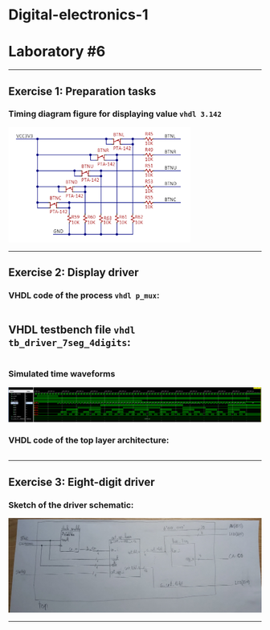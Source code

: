 # **Digital-electronics-1**
# **Laboratory #6**


------------------------------------------------------------------------
## **Exercise 1: Preparation tasks**

### **Timing diagram figure for displaying value ```vhdl 3.142```**
![Simulated time waveforms](https://github.com/TaaviSalum/Digital-electronics-1/blob/main/Labs/05-counter/Pictures/Ex1.png)





------------------------------------------------------------------------
## **Exercise 2: Display driver**

### **VHDL code of the process ```vhdl p_mux```:**
```vhdl 

```


## **VHDL testbench file ```vhdl tb_driver_7seg_4digits```:**
```vhdl 

```


### **Simulated time waveforms**
![Simulated time waveforms](https://github.com/TaaviSalum/Digital-electronics-1/blob/main/Labs/05-counter/Pictures/Ex2.png)


### **VHDL code of the top layer architecture:**
```vhdl 

``` 





------------------------------------------------------------------------
## **Exercise 3: Eight-digit driver**

### **Sketch of the driver schematic:**
![Sketch of the driver schematic](https://github.com/TaaviSalum/Digital-electronics-1/blob/main/Labs/05-counter/Pictures/Ex3.jpg)





------------------------------------------------------------------------